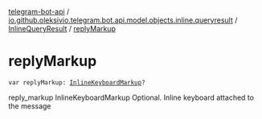 [telegram-bot-api](../../index.md) / [io.github.oleksivio.telegram.bot.api.model.objects.inline.queryresult](../index.md) / [InlineQueryResult](index.md) / [replyMarkup](./reply-markup.md)

# replyMarkup

`var replyMarkup: `[`InlineKeyboardMarkup`](../../io.github.oleksivio.telegram.bot.api.model.objects.std.keyboard/-inline-keyboard-markup/index.md)`?`

reply_markup InlineKeyboardMarkup Optional. Inline keyboard attached to the message

